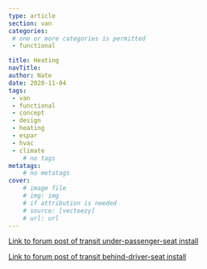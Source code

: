 ```yaml
---
type: article
section: van
categories: 
 # one or more categories is permitted
 - functional

title: Heating
navTitle: 
author: Nate
date: 2020-11-04
tags:
 - van
 - functional
 - concept
 - design
 - heating
 - espar
 - hvac
 - climate
	# no tags
metatags:
	# no metatags
cover: 
	# image file
	# img: img
	# if attribution is needed
	# source: [vecteezy]
	# url: url
---
```



[Link to forum post of transit under-passenger-seat install](https://www.fordtransitusaforum.com/threads/successful-espar-b4l-m2-heater-install-notes.82387/post-1071077)

[Link to forum post of transit behind-driver-seat install](https://www.fordtransitusaforum.com/threads/need-espar-heater-location-pros-and-cons.82516/post-1072428)

